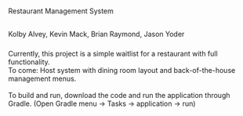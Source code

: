 #
Restaurant Management System<br>
##
Kolby Alvey, Kevin Mack, Brian Raymond, Jason Yoder<br>
###
Currently, this project is a simple waitlist for a restaurant with full functionality. <br>
To come: Host system with dining room layout and back-of-the-house management menus.
<br><br>
To build and run, download the code and run the application through Gradle. (Open Gradle menu -> Tasks -> application -> run)